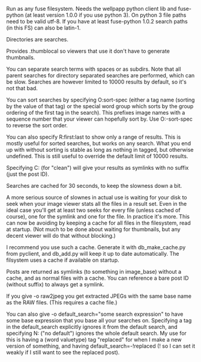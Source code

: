 Run as any fuse filesystem. Needs the wellpapp python client lib and
fuse-python (at least version 1.0.0 if you use python 3). On python 3
file paths need to be valid utf-8. If you have at least fuse-python 1.0.2
search paths (in this FS) can also be latin-1.

Directories are searches.

Provides .thumblocal so viewers that use it don't have to generate
thumbnails.

You can separate search terms with spaces or as subdirs. Note that all
parent searches for directory separated searches are performed, which can
be slow. Searches are however limited to 10000 results by default, so it's
not that bad.

You can sort searches by specifying O:sort-spec (either a tag name (sorting
by the value of that tag) or the special word group which sorts by the
group ordering of the first tag in the search). This prefixes image names
with a sequence number that your viewer can hopefully sort by. Use
O:-sort-spec to reverse the sort order.

You can also specify R:first:last to show only a range of results. This is
mostly useful for sorted searches, but works on any search. What you end up
with without sorting is stable as long as nothing in tagged, but otherwise
undefined. This is still useful to override the default limit of 10000
results.

Specifying C: (for "clean") will give your results as symlinks with no
suffix (just the post ID).

Searches are cached for 30 seconds, to keep the slowness down a bit.

A more serious source of slownes in actual use is waiting for your disk to
seek when your image viewer stats all the files in a result set. Even in
the ideal case you'll get at least two seeks for every file (unless cached
of course), one for the symlink and one for the file. In practice it's
more. This can now be avoiding by keeping a cache for all files in the
filesystem, read at startup. (Not much to be done about waiting for
thumbnails, but any decent viewer will do that without blocking.)

I recommend you use such a cache. Generate it with db_make_cache.py from
pyclient, and db_add.py will keep it up to date automatically. The
filsystem uses a cache if available on startup.

Posts are returned as symlinks (to something in image_base) without a
cache, and as normal files with a cache. You can reference a bare post ID
(without suffix) to always get a symlink.

If you give -o raw2jpeg you get extracted JPEGs with the same base name as
the RAW files. (This requires a cache file.)

You can also give -o default_search="some search expression" to have some
base expression that you base all your searches on. Specifying a tag in the
default_search explicitly ignores it from the default search, and
specifying N: ("no default") ignores the whole default search. My use for
this is having a (word valuetype) tag "replaced" for when I make a new
version of something, and having default_search=-!replaced (! so I can set
it weakly if I still want to see the replaced post).
